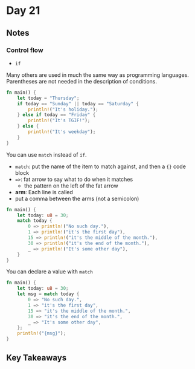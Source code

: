 # Day 21

## Notes

### Control flow

- `if`

Many others are used in much the same way as programming languages. Parentheses are not needed in the description of conditions.

```rust
fn main() {
    let today = "Thursday";
    if today == "Sunday" || today == "Saturday" {
        println!("It's holiday.");
    } else if today == "Friday" {
        println!("It's TGIF!");
    } else {
        println!("It's weekday");
    }
}
```

You can use `match` instead of `if`.

- `match`: put the name of the item to match against, and then a `{}` code block
- `=>`: fat arrow to say what to do when it matches
  - the pattern on the left of the fat arrow
- **arm**: Each line is called
- put a comma between the arms (not a semicolon)

```rust
fn main() {
    let today: u8 = 30;
    match today {
        0 => println!("No such day."),
        1 => println!("it's the first day"),
        15 => println!("it's the middle of the month."),
        30 => println!("it's the end of the month."),
        _ => println!("It's some other day"),
    }
}
```

You can declare a value with `match`

```rust
fn main() {
    let today: u8 = 30;
    let msg = match today {
        0 => "No such day.",
        1 => "it's the first day",
        15 => "it's the middle of the month.",
        30 => "it's the end of the month.",
        _ => "It's some other day",
    };
    println!("{msg}");
}
```

## Key Takeaways

